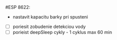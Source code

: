 #ESP 8622:
 -  nastavit kapacitu barky pri spusteni
 - [ ] poriesit zobudenie detekciou vody
 - [ ] porieist deepSleep cykly - 1 cyklus max 60 min
